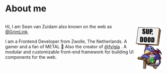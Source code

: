 # About me

<div style="display: flex;">
<div>

Hi, I am Sean van Zuidam also known on the web as [@GrimLink](https://twitter.com/GrimLink).

I am a Frontend Developer from Zwolle, The Netherlands.
A gamer and a fan of METAL 🤘
Also the creator of [@fylgja](https://github.com/fylgja) . A modular and customizable front-end framework for building UI components for the web.

</div>
<div style="flex-shrink: 0;">

![sup-dood](assets/sup-dood.png)

</div>
</div>